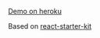 [Demo on heroku](https://videoportal-ibs.herokuapp.com)

Based on [react-starter-kit](https://reactstarter.com/)
